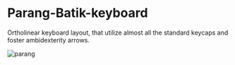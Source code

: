 # Parang-Batik-keyboard
Ortholinear keyboard layout, that utilize almost all the standard keycaps and foster ambidexterity arrows.

![parang](https://user-images.githubusercontent.com/72374465/155284368-cb6b5e56-15cc-4565-a60c-d4bc9e81d156.png)
